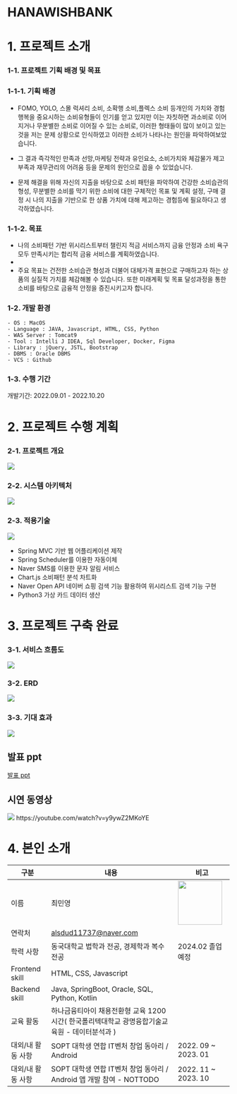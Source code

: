 # HANAWISHBANK

# 1. 프로젝트 소개

### 1-1. 프로젝트 기획 배경 및 목표

### 1-1-1. 기획 배경

- FOMO, YOLO, 스몰 럭셔리 소비, 소확행 소비,플렉스 소비 등개인의 가치와 경험 행복을 중요시하는 소비유형들이 인기를 얻고 있지만 이는 자칫하면 과소비로 이어지거나 무분별한 소비로 이어질 수 있는 소비로, 이러한 형태들이 많이 보이고 있는 것을 저는 문제 상황으로 인식하였고 이러한 소비가 나타나는 원인을 파악하여보았습니다.

- 그 결과 즉각적인 만족과 선망,마케팅 전략과 유인요소, 소비가치와 체감물가 제고 부족과 재무관리의 어려움 등을 문제의 원인으로 꼽을 수 있었습니다.

- 문제 해결을 위해 자신의 지출을 바탕으로 소비 패턴을 파악하여 건강한 소비습관의 형성, 무분별한 소비를 막기 위한 소비에 대한 구체적인 목표 및 계획 설정, 구매 결정 시 나의 지출을 기반으로 한 상품 가치에 대해 제고하는 경험등에 필요하다고 생각하였습니다. 

### 1-1-2. 목표

- 나의 소비패턴 기반 위시리스트부터 챌린지 적금 서비스까지 금융 안정과 소비 욕구 모두 만족시키는 합리적 금융 서비스를 계획하였습니다.
- 
- 주요 목표는 건전한 소비습관 형성과 더불어 대체가격 표현으로 구매하고자 하는 상품의 실질적 가치를 체감해볼 수 있습니다. 또한 미래계획 및 목표 달성과정을 통한 소비를 바탕으로 금융적 안정을 증진시키고자 합니다.

### 1-2. 개발 환경

```
- OS : MacOS
- Language : JAVA, Javascript, HTML, CSS, Python
- WAS Server : Tomcat9
- Tool : Intelli J IDEA, Sql Developer, Docker, Figma
- Library : jQuery, JSTL, Bootstrap
- DBMS : Oracle DBMS
- VCS : Github
```


### 1-3. 수행 기간

개발기간: 2022.09.01 - 2022.10.20 <br/>

# 2. 프로젝트 수행 계획

### 2-1. 프로젝트 개요
<img src="readme_src/개요.png"/>

### 2-2. 시스템 아키텍처
<img src="readme_src/시스템 아키텍처.png"/>

### 2-3. 적용기술
<img src="readme_src/적용기술.png"/>

- Spring MVC 기반 웹 어플리케이션 제작
- Spring Scheduler를 이용한 자동이체
- Naver SMS를 이용한 문자 알림 서비스
- Chart.js 소비패턴 분석 차트화
- Naver Open API 네이버 쇼핑 검색 기능 활용하여 위시리스트 검색 기능 구현
- Python3 가상 카드 데이터 생산

# 3. 프로젝트 구축 완료

### 3-1. 서비스 흐름도
<img src="readme_src/서비스 흐름도.png"/>

### 3-2. ERD
<img src="readme_src/erd.png"/>

### 3-3. 기대 효과
<img src="readme_src/기대효과.png"/>

## 발표 ppt
[발표 ppt](/readme_src/HanaWishBank.pptx)

## 시연 동영상
<img src="readme_src/시연 동영상.png"/>
https://youtube.com/watch?v=y9ywZ2MKoYE

# 4. 본인 소개

| 구분 | 내용 | 비고 |
| --- | --- | --- |
| 이름 | 최민영 | <img src="readme_src/증명사진.jpg" width="100"/>  |
| 연락처 | alsdud11737@naver.com |  |
| 학력 사항 | 동국대학교 법학과 전공, 경제학과 복수 전공 | 2024.02 졸업 예정 |
| Frontend skill | HTML, CSS, Javascript |  |
| Backend skill | Java, SpringBoot, Oracle, SQL, Python, Kotlin |  |
| 교육 활동 | 하나금융티아이 채용전환형 교육 1200시간( 한국폴리텍대학교 광명융합기술교육원 - 데이터분석과 ) |  |
| 대외/내 활동 사항 |SOPT 대학생 연합 IT벤처 창업 동아리 / Android | 2022. 09 ~ 2023. 01 |  |
| 대외/내 활동 사항 |SOPT 대학생 연합 IT벤처 창업 동아리 / Android 앱 개발 참여 - NOTTODO| 2022. 11 ~ 2023. 10 |  |

